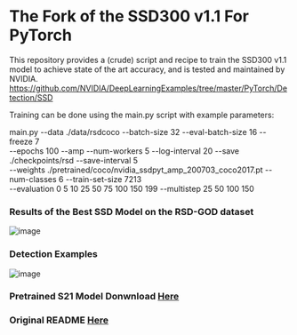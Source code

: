 # The Fork of the SSD300 v1.1 For PyTorch

This repository provides a (crude) script and recipe to train the SSD300 v1.1 model to achieve state of the art accuracy, and is tested and maintained by NVIDIA.
https://github.com/NVIDIA/DeepLearningExamples/tree/master/PyTorch/Detection/SSD

Training can be done using the main.py script with example parameters:

main.py --data ./data/rsdcoco --batch-size 32 --eval-batch-size 16 --freeze 7 <br>
--epochs 100 --amp --num-workers 5 --log-interval 20 --save ./checkpoints/rsd --save-interval 5 <br>
--weights ./pretrained/coco/nvidia_ssdpyt_amp_200703_coco2017.pt --num-classes 6 --train-set-size 7213 <br>
--evaluation 0 5 10 25 50 75 100 150 199 --multistep 25 50 100 150 <br>


### Results of the Best SSD Model on the RSD-GOD dataset

![image](https://github.com/theATM/NviSSD/assets/48883111/8fcacbbc-2b8c-4fe3-af86-00ea53bb7acb)


### Detection Examples

![image](https://github.com/theATM/NviSSD/assets/48883111/fa710736-d77c-4c72-b1ff-6adc23953370)


### Pretrained S21 Model Donwnload [Here](https://drive.google.com/file/d/1TVtVp_qJ0GdEV0s-6AZsdF_A8kXXnT4U/view?usp=sharing) 


### Original README [Here](README_ORIGINAL.md)

